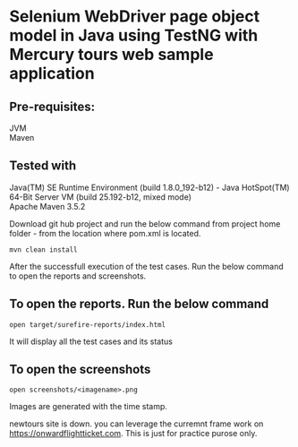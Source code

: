 # Selenium WebDriver page object model in Java using TestNG with Mercury tours web sample application

## Pre-requisites:<br/>
JVM<br/>
Maven<br/>

## Tested with 
Java(TM) SE Runtime Environment (build 1.8.0_192-b12) - Java HotSpot(TM) 64-Bit Server VM (build 25.192-b12, mixed mode)<br/>
Apache Maven 3.5.2<br/>

Download git hub project and run the below command from project home folder - from the location where pom.xml is located.
```
mvn clean install
```
After the successfull execution of the test cases. Run the below command to open the reports and screenshots.

## To open the reports. Run the below command
```
open target/surefire-reports/index.html
```
It will display all the test cases and its status

## To open the screenshots
```
open screenshots/<imagename>.png
```
Images are generated with the time stamp.

newtours site is down. you can leverage the curremnt frame work on https://onwardflightticket.com. This is just for practice purose only.
